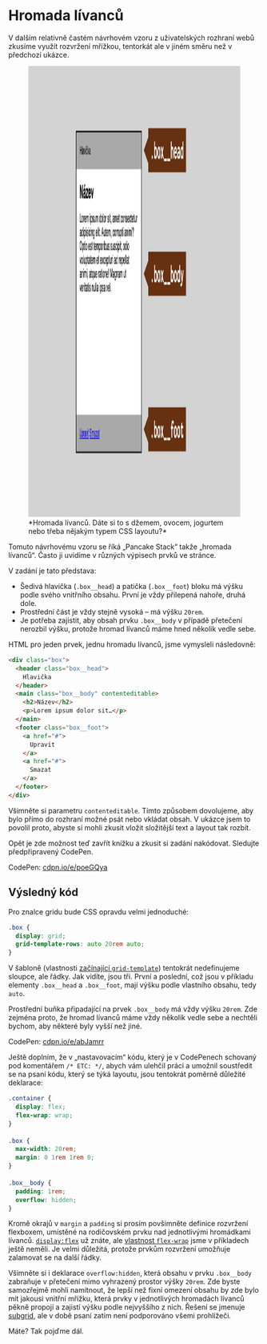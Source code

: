 # Hromada lívanců

V dalším relativně častém návrhovém vzoru z uživatelských rozhraní webů zkusíme využít rozvržení mřížkou, tentorkát ale v jiném směru než v předchozí ukázce.

<figure>
<img src="../dist/images/original/vdlayout/priklad-pancake-zadani.png" width="1600" height="900" alt="Příklad - hromada lívanců">
<figcaption markdown="1">
*Hromada lívanců. Dáte si to s džemem, ovocem, jogurtem nebo třeba nějakým typem CSS layoutu?*
</figcaption>
</figure>

Tomuto návrhovému vzoru se říká „Pancake Stack“ takže „hromada lívanců“. Často ji uvidíme v různých výpisech prvků ve stránce.

V zadání je tato představa:

- Šedivá hlavička (`.box__head`) a patička  (`.box__foot`) bloku má výšku podle svého vnitřního obsahu. První je vždy přilepená nahoře, druhá dole.
- Prostřední část je vždy stejně vysoká – má výšku `20rem`.
- Je potřeba zajistit, aby obsah prvku `.box__body` v případě přetečení nerozbil výšku, protože hromad lívanců máme hned několik vedle sebe.

HTML pro jeden prvek, jednu hromadu lívanců, jsme vymysleli následovně:

```html
<div class="box">
  <header class="box__head">
    Hlavička
  </header>
  <main class="box__body" contenteditable>
    <h2>Název</h2>
    <p>Lorem ipsum dolor sit…</p>
  </main>
  <footer class="box__foot">
    <a href="#">
      Upravit
    </a>
    <a href="#">
      Smazat
    </a>
  </footer>
</div>
```

Všimněte si parametru `contenteditable`. Tímto způsobem dovolujeme, aby bylo přímo do rozhraní možné psát nebo vkládat obsah. V ukázce jsem to povolil proto, abyste si mohli zkusit vložit složitější text a layout tak rozbít.

Opět je zde možnost teď zavřít knížku a zkusit si zadání nakódovat. Sledujte předpřipravený CodePen.

CodePen: [cdpn.io/e/poeGQya](https://codepen.io/machal/pen/poeGQya?editors=1100)

## Výsledný kód

Pro znalce gridu bude CSS opravdu velmi jednoduché:

```css
.box {
  display: grid;
  grid-template-rows: auto 20rem auto;
}
```

V šabloně (vlastnosti [začínající `grid-template`](grid-template-rows-columns.md)) tentokrát nedefinujeme sloupce, ale řádky. Jak vidíte, jsou tři. První a poslední, což jsou v příkladu elementy `.box__head` a `.box__foot`, mají výšku podle vlastního obsahu, tedy `auto`.

Prostřední buňka připadající na prvek `.box__body` má vždy výšku `20rem`. Zde zejména proto, že hromad lívanců máme vždy několik vedle sebe a nechtěli bychom, aby některé byly vyšší než jiné.

CodePen: [cdpn.io/e/abJamrr](https://codepen.io/machal/pen/abJamrr?editors=1100)

Ještě doplním, že v „nastavovacím“ kódu, který je v CodePenech schovaný pod komentářem `/* ETC: */`, abych vám ulehčil práci a umožnil soustředit se na psaní kódu, který se týká layoutu, jsou tentokrát poměrně důležité deklarace:

```css
.container {
  display: flex;
  flex-wrap: wrap;
}

.box {
  max-width: 20rem;
  margin: 0 1rem 1rem 0;
}

.box__body {
  padding: 1rem;
  overflow: hidden;
}
```

Kromě okrajů v `margin` a `padding` si prosím povšimněte definice rozvržení flexboxem, umístěné na rodičovském prvku nad jednotlivými hromádkami lívanců. [`display:flex`](css-display.md) už znáte, ale [vlastnost `flex-wrap`](css-flex-wrap.md) jsme v příkladech ještě neměli. Je velmi důležitá, protože prvkům rozvržení umožňuje zalamovat se na další řádky.

Všimněte si i deklarace `overflow:hidden`, která obsahu v prvku `.box__body` zabraňuje v přetečení mimo vyhrazený prostor výšky `20rem`. Zde byste samozřejmě mohli namítnout, že lepší než fixní omezení obsahu by zde bylo mít jakousi vnitřní mřížku, která prvky v jednotlivých hromadách lívanců pěkně propojí a zajistí výšku podle nejvyššího z nich. Řešení se jmenuje [subgrid](css-subgrid.md), ale v době psaní zatím není podporováno všemi prohlížeči.

Máte? Tak pojďme dál.
